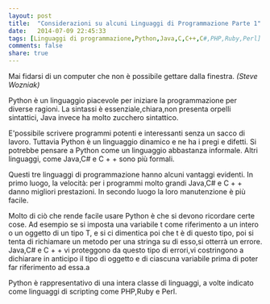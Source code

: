 ```yaml
---
layout: post
title:  "Considerazioni su alcuni Linguaggi di Programmazione Parte 1"
date:   2014-07-09 22:45:33
tags: [Linguaggi di programmazione,Python,Java,C,C++,C#,PHP,Ruby,Perl]
comments: false
share: true
---
```


Mai fidarsi di un computer che non è possibile gettare dalla finestra. 
*(Steve Wozniak)*

Python è un linguaggio piacevole per iniziare la programmazione per diverse ragioni.
La sintassi è essenziale,chiara,non presenta orpelli sintattici, Java invece ha molto zucchero sintattico. 

E'possibile scrivere programmi potenti e interessanti senza un sacco di lavoro. Tuttavia Python è un linguaggio dinamico e ne ha i pregi e difetti. Si potrebbe pensare a Python come un linguaggio abbastanza informale. Altri linguaggi, come Java,C# e C + + sono più formali.

Questi tre linguaggi di programmazione  hanno alcuni vantaggi evidenti. In primo luogo, la velocità: per i programmi molto grandi Java,C# e C + + danno migliori prestazioni. In secondo luogo la loro manutenzione è più facile.

Molto di ciò che rende facile usare Python è che si devono ricordare certe cose. Ad esempio se si imposta una variabile t come riferimento a un intero o un oggetto di un tipo T, e si ci dimentica poi che t è di questo tipo, poi si tenta di richiamare un metodo per una stringa su di esso,si otterrà un errore. Java,C# e C + + vi proteggono da questo tipo di errori,vi costringono a dichiarare in anticipo il tipo di oggetto e di ciascuna variabile prima di poter far riferimento ad essa.a

Python è rappresentativo di una intera classe di linguaggi, a volte indicato come linguaggi di scripting come PHP,Ruby e Perl. 

